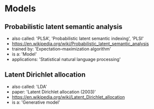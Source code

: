 # Models

## Probabilistic latent semantic analysis
- also called: 'PLSA', 'Probabilistic latent semantic indexing', 'PLSI'
- https://en.wikipedia.org/wiki/Probabilistic_latent_semantic_analysis
- trained by: 'Expectation–maximization algorithm'
- is a: 'Model'
- applications: 'Statistical natural language processing'

## Latent Dirichlet allocation
- also called: 'LDA'
- paper: 'Latent Dirichlet allocation (2003)'
- https://en.wikipedia.org/wiki/Latent_Dirichlet_allocation
- is a: 'Generative model'
